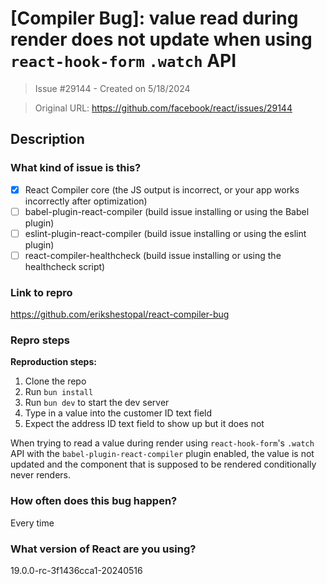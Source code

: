 # [Compiler Bug]:  value read during render does not update when using `react-hook-form` `.watch` API

> Issue #29144 - Created on 5/18/2024

> Original URL: https://github.com/facebook/react/issues/29144

## Description

### What kind of issue is this?

- [X] React Compiler core (the JS output is incorrect, or your app works incorrectly after optimization)
- [ ] babel-plugin-react-compiler (build issue installing or using the Babel plugin)
- [ ] eslint-plugin-react-compiler (build issue installing or using the eslint plugin)
- [ ] react-compiler-healthcheck (build issue installing or using the healthcheck script)

### Link to repro

https://github.com/erikshestopal/react-compiler-bug

### Repro steps

**Reproduction steps:** 
1. Clone the repo
2. Run `bun install`
3. Run `bun dev` to start the dev server
4. Type in a value into the customer ID text field
5. Expect the address ID text field to show up but it does not

When trying to read a value during render using `react-hook-form`'s `.watch` API with the `babel-plugin-react-compiler` plugin enabled, the value is not updated and the component that is supposed to be rendered conditionally never renders. 

### How often does this bug happen?

Every time

### What version of React are you using?

19.0.0-rc-3f1436cca1-20240516
